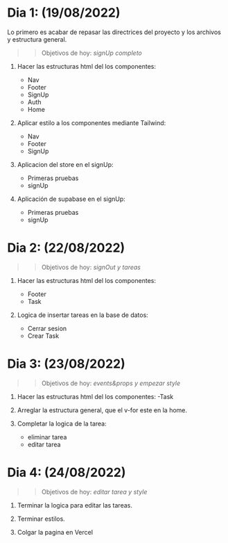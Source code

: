 # Dia 1: (19/08/2022)

 Lo primero es acabar de repasar las directrices del proyecto y los archivos y estructura general.

>> Objetivos de hoy: *signUp completo*

 1. Hacer las estructuras html del los componentes:
    - Nav
    - Footer
    - SignUp
    - Auth
    - Home

 2. Aplicar estilo a los componentes mediante Tailwind:
    - Nav
    - Footer
    - SignUp
 
 3. Aplicacion del store en el signUp: 
    - Primeras pruebas
    - signUp
 
 4. Aplicación de supabase en el signUp:
    - Primeras pruebas
    - signUp

# Dia 2: (22/08/2022)

>> Objetivos de hoy: *signOut y tareas*

 1. Hacer las estructuras html del los componentes:
    - Footer
    - Task
   
 2. Logica de insertar tareas en la base de datos:
    - Cerrar sesion
    - Crear Task

# Dia 3: (23/08/2022)

>> Objetivos de hoy: *events&props y empezar style*

 1. Hacer las estructuras html del los componentes:
    -Task

 2. Arreglar la estructura general, que el v-for este en la home.
   
 3. Completar la logica de la tarea:
    - eliminar tarea
    - editar tarea

# Dia 4: (24/08/2022)

>> Objetivos de hoy: *editar tarea y style*

 1. Terminar la logica para editar las tareas.

 2. Terminar estilos.

 3. Colgar la pagina en Vercel








<!-- ## Important
This app is not setUp to be deployed to a production environment like vercel or netlify. 

Friday on August 19 we will look at how can we deploy this app to Vercels ecosystem.


## Project Setup

```sh
npm install
```

## Set Up your Environment Variables from Supabase located at the root folder of the project

```sh
VITE_SUPABASE_URL
VITE_SUPABASE_ANON_KEY 
```
#### Once you have added your environment variables, head to your .gitIgnore file located at the root folder and uncomment the .env file naming to avoid sharing any private access keys to your database

### Compile and Hot-Reload for Development

```sh
npm run dev
```

### Compile and Minify for Production

```sh
npm run build
```

### Good Music is always key!

```sh
Wu Tang Clan
A tribe called quest
Kendrick Lamar
Outkast
Dr. Dre
N.W.A
De La Soul 
Ms. Lauryn Hill
J. Cole 
Guts
Naughty By Nature
People under the stairs
Nujabes
NAS
KRS-One
The Pharcyde
Jurassic 5
Gang starr
Jay Z
Mobb Depp
Common
Lil Supa
```
[Hip Hop Spotify Playlist](https://open.spotify.com/playlist/4vKftyhS1gQovakehVcq1u?si=a7a119382dfe40da) -->
